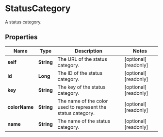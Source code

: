 

# StatusCategory

A status category.
## Properties

Name | Type | Description | Notes
------------ | ------------- | ------------- | -------------
**self** | **String** | The URL of the status category. |  [optional] [readonly]
**id** | **Long** | The ID of the status category. |  [optional] [readonly]
**key** | **String** | The key of the status category. |  [optional] [readonly]
**colorName** | **String** | The name of the color used to represent the status category. |  [optional] [readonly]
**name** | **String** | The name of the status category. |  [optional] [readonly]



